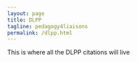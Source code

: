 ```yaml
---
layout: page
title: DLPP
tagline: pedagogy4liaisons
permalink: /dlpp.html
---
```


This is where all the DLPP citations will live
